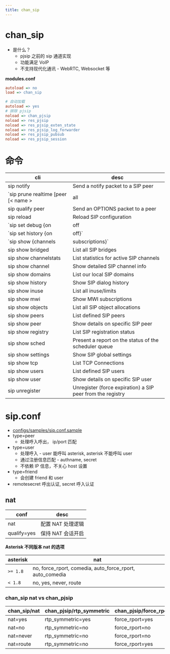 ```yaml
---
title: chan_sip
---
```


# chan_sip

- 是什么？
  - pjsip 之前的 sip 通道实现
  - 功能满足 VoIP
  - 不支持现代化通讯 - WebRTC, Websocket 等

**modules.conf**

```ini
autoload => no
load => chan_sip

# 自动加载
autoload => yes
# 排除 pjsip
noload => chan_pjsip
noload => res_pjsip
noload => res_pjsip_exten_state
noload => res_pjsip_log_forwarder
noload => res_pjsip_pubsub
noload => res_pjsip_session
```

# 命令

| cli                                                         | desc                                                       |
| ----------------------------------------------------------- | ---------------------------------------------------------- |
| sip notify                                                  | Send a notify packet to a SIP peer                         |
| `sip prune realtime [peer [< name >|all|like < pattern >]|all]` | Prune cached Realtime users/peers                          |
| sip qualify peer                                            | Send an OPTIONS packet to a peer                           |
| sip reload                                                  | Reload SIP configuration                                   |
| `sip set debug {on|off|ip|peer}`                            | Enable/Disable SIP debugging                               |
| `sip set history {on|off}`                                  | Enable/Disable SIP history                                 |
| `sip show {channels|subscriptions}`                         | List active SIP channels or subscriptions                  |
| sip show bridged                                            | List all SIP bridges                                       |
| sip show channelstats                                       | List statistics for active SIP channels                    |
| sip show channel                                            | Show detailed SIP channel info                             |
| sip show domains                                            | List our local SIP domains                                 |
| sip show history                                            | Show SIP dialog history                                    |
| sip show inuse                                              | List all inuse/limits                                      |
| sip show mwi                                                | Show MWI subscriptions                                     |
| sip show objects                                            | List all SIP object allocations                            |
| sip show peers                                              | List defined SIP peers                                     |
| sip show peer                                               | Show details on specific SIP peer                          |
| sip show registry                                           | List SIP registration status                               |
| sip show sched                                              | Present a report on the status of the scheduler queue      |
| sip show settings                                           | Show SIP global settings                                   |
| sip show tcp                                                | List TCP Connections                                       |
| sip show users                                              | List defined SIP users                                     |
| sip show user                                               | Show details on specific SIP user                          |
| sip unregister                                              | Unregister (force expiration) a SIP peer from the registry |

# sip.conf

- [configs/samples/sip.conf.sample](https://github.com/asterisk/asterisk/blob/master/configs/samples/sip.conf.sample)
- type=peer
  - 处理呼入呼出， ip/port 匹配
- type=user
  - 处理呼入 - user 能呼叫 asterisk, asterisk 不能呼叫 user
  - 通过注册信息匹配 - authname, secret
  - 不依赖 IP 信息，不关心 host 设置
- type=friend
  - 会创建 friend 和 user
- remotesecret 呼出认证, secret 呼入认证

## nat

| conf        | desc              |
| ----------- | ----------------- |
| nat         | 配置 NAT 处理逻辑 |
| qualify=yes | 保持 NAT 会话开启 |

**Asterisk 不同版本 nat 的选项**

| asterisk | nat                                                      |
| -------- | -------------------------------------------------------- |
| `>= 1.8` | no, force_rport, comedia, auto_force_rport, auto_comedia |
| `< 1.8`  | no, yes, never, route                                    |

### chan_sip nat vs chan_pjsip

| chan_sip/nat | chan_pjsip/rtp_symmetric | chan_pjsip/force_rport | chan_pjsip/rewrite_contact |
| ------------ | ------------------------ | ---------------------- | -------------------------- |
| nat=yes      | rtp_symmetric=yes        | force_rport=yes        | rewrite_contact=yes        |
| nat=no       | rtp_symmetric=no         | force_rport=no         | rewrite_contact=no         |
| nat=never    | rtp_symmetric=no         | force_rport=no         | rewrite_contact=no         |
| nat=route    | rtp_symmetric=no         | force_rport=yes        | rewrite_contact=yes        |
